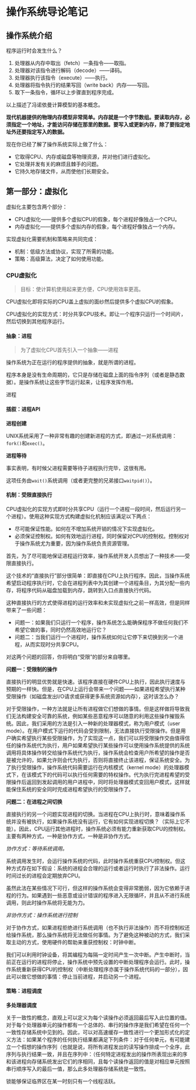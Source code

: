# 操作系统导论笔记

## 操作系统介绍



程序运行时会发生什么？

1. 处理器从内存中取出（fetch）一条指令——取指。
2. 处理器对该指令进行解码（decode）——译码。
3. 处理器执行该指令（execute）——执行。
4. 处理器将指令执行的结果写回（write back）内存——写回。
5. 取下一条指令，循环以上步骤直到程序完成。



以上描述了冯诺依曼计算模型的基本概念。



**现代机器提供的物理内存模型非常简单。内存就是一个字节数组。要读取内存，必须指定一个地址，才能访问存储在那里的数据。要写入或更新内存，除了要指定地址外还要指定写入的数据。**







现在你已经了解了操作系统实际上做了什么：

- 它取得CPU、内存或磁盘等物理资源，并对他们进行虚拟化。
- 它处理并发有关的麻烦且棘手的问题。
- 它持久地存储文件，从而使他们长期安全。



## 第一部分：虚拟化

虚拟化主要包含两个部分：

- CPU虚拟化——提供多个虚拟CPU的假象，每个进程好像独占一个CPU。
- 内存虚拟化——提供多个虚拟内存的假象，每个进程好像独占一个内存。

实现虚拟化需要机制和策略来共同完成：

- 机制：低级方法或协议，实现了所需的功能。
- 策略：高级算法，决定了如何使用功能。



### CPU虚拟化

> 目标：使计算机使用起来更方便，CPU使用效率更高。

CPU虚拟化即将实际的CPU盖上虚拟的面纱然后提供多个虚拟CPU的假象。

CPU虚拟化的实现方式：时分共享CPU技术。即让一个程序只运行一个时间片，然后切换到其他程序运行。



#### 抽象：进程

> 为了虚拟化CPU首先引入一个抽象——进程

操作系统为正在运行的程序提供的抽象，就是所谓的进程。

程序本身是没有生命周期的，它只是存储在磁盘上面的指令序列（或者是静态数据）。是操作系统让这些字节运行起来，让程序发挥作用。

进程











#### 插叙：进程API

**进程创建**

UNIX系统采用了一种非常有趣的创建新进程的方式，即通过一对系统调用：`fork()`和`exec()`。





**进程等待**

事实表明，有时候父进程需要等待子进程执行完毕，这很有用。

这项任务由`wait()`系统调用（或者更完整的兄弟接口`waitpid()`）。





#### 机制：受限直接执行

CPU虚拟化的实现方式即时分共享CPU（运行一个进程一段时间，然后运行另一个进程）。使用这种实现方式构建虚拟化机制应该满足以下两点：

- 尽可能保证性能。如何在不增加系统开销的情况下实现虚拟化。
- 必须保证控制权。如何有效地运行进程，同时保留对CPU的控制权。控制权对于操作系统尤为重要，因为操作系统负责资源管理。

首先，为了尽可能地保证进程运行效率，操作系统开发人员想出了一种技术——受限直接执行。

这个技术的“直接执行”部分很简单：即直接在CPU上执行程序。因此，当操作系统希望启动程序执行时，它会在进程列表中为其创建一个进程条目，为其分配一些内存，将程序代码从磁盘加载到内存，跳转到入口点直接执行代码。

这种直接执行的方式使得进程的运行效率和未实现虚拟化之前一样高效，但是同样带来了一些问题：

- 问题一：如果我们只运行一个程序，操作系统怎么能确保程序不做任何我们不希望它做的事，同时仍然高效地运行它？
- 问题二：当我们运行一个进程时，操作系统如何让它停下来切换到另一个进程，从而实现时分共享CPU。

对这两个问题的回答，你将明白“受限”的部分来自哪里。

**问题一：受限制的操作**

直接执行的明显优势就是快速。该程序直接在硬件CPU上执行，因此执行速度与预期的一样快。但是，在CPU上运行会带来一个问题——如果进程希望执行某种受限操作（如磁盘发出I/O请求或获得更多系统资源如内存），这时该怎么办？

对于受限操作，一种方法就是让所有进程做它们想做的事情。但是这样做将导致我们无法构建安全可靠的系统，例如某些恶意程序可以随意的利用这些操作摧毁系统。因此，我们采用的方法是引入一种新的处理器模式，称为用户模式（user mode）。在用户模式下运行的代码会受到限制，无法直接执行受限操作。但是用户确实希望执行某些受限操作，为了实现这一点，我们可以将受限操作交由值得信任的操作系统代为执行，用户如果希望执行某些操作可以使用操作系统提供的系统调用将具体操作转交给操作系统代为执行，操作系统会检查用户所希望的操作是否是被允许的，如果允许则会代为执行，否则将直接终止该进程，保证系统安全。为了执行受限操作，操作系统代码需要运行在内核模式（kernel mode）的处理器模式下，在该模式下的代码可以执行任何需要的特权操作。代为执行完进程希望的受限操作后返回到发起调用的用户进程中，同时将处理器模式变回用户模式，这样就能保住系统的安全同时完成进程希望执行的受限操作了。



**问题二：在进程之间切换**

直接执行的另一个问题实现进程的切换。当进程在CPU上执行时，意味着操作系统并没有被执行，如果操作系统没有运行，它有如何实现进程切换？（实际上它不能）。因此，CPU运行其他进程时，操作系统必须有能力重新获取CPU的控制权。主要有两种方式，一种是协作方式，一种是非协作方式。

*协作方式：等待系统调用。*

系统调用发生时，会运行操作系统的代码，此时操作系统重获CPU控制权。但这种方式存在如下假设：系统的进程会合理的运行或者运行时执行了非法操作。运行时间过长的进程会定期放弃CPU。

虽然此法在某些情况下可行，但这样的操作系统会变得非常脆弱，因为它依赖于进程的行为。如果遇到一些恶意或设计错误的程序进入无限循环，并且从不进行系统调用，则此时操作系统将无能为力。



*非协作方式：操作系统进行控制*

对于协作方式，如果进程拒绝进行系统调用（也不执行非法操作）而不将控制权还给操作系统，那么操作系统将无法做任何事情。为了避免这种被动的方式，我们采取主动的方式，使用硬件的帮助来重获控制权：时钟中断。

我们可以利用时钟设备，将其编程为每隔一定时间产生一次中断。产生中断时，当前正在运行的进程将停止，操作系统中预先设置的中断处理程序会运行。此时，操作系统重新获得CPU的控制权（中断处理程序亦属于操作系统代码的一部分），因此可以做它想做的事情：停止当前进程，并启动另一个进程。

























#### 策略：进程调度







**多处理器调度**



关于一致性的概念，直观上可以定义为每个读操作必须返回最后写入此位置的值。对于每个处理器单元的操作都有一个总体的、串行的操作序是我们希望在任何一个一致性存储系统中见到的。因此，可以对高速缓存一致性进行一个更加形式化的定义方法：如果某个程序的任何执行结果都满足下列条件：对于任何单元，有可能建立一个假想的操作序列（也就是说，将所有进程发出的读写操作排成一个全序，此序列与执行结果一致，并且在序列中：（任何特定进程发出的操作所表现出来的序和该进程向存储系统发出它们的序相同，且每个读操作返回的值是对相应单元按照串行顺序写入的最后一值，那么此多处理器存储系统是一致性。



锁能够保证临界区在某一时刻只有一个线程活跃。





